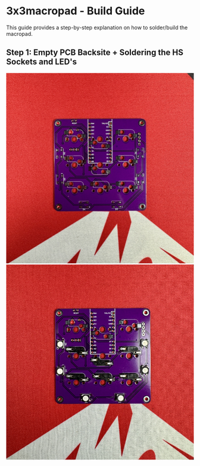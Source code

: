 # 3x3macropad - Build Guide


This guide provides a step-by-step explanation on how to solder/build the macropad.

## Step 1: Empty PCB Backsite + Soldering the HS Sockets and LED's
![Alt text](resources/build_empty_pcb1.jpg)
![Alt text](resources/build_hs_led_2.jpg)
